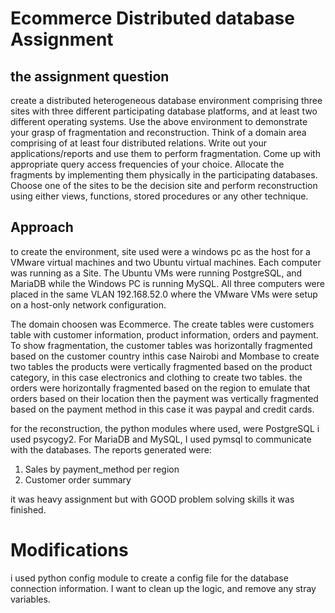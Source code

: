 # Ecommerce Distributed database Assignment

## the assignment question
create a distributed heterogeneous database environment
comprising three sites with three different participating database platforms,
and at least two different operating systems.
Use the above environment to demonstrate your
grasp of fragmentation and reconstruction. Think of a domain area comprising of
at least four distributed relations. Write out your applications/reports and
use them to perform fragmentation. Come up with appropriate query access
frequencies of your choice. Allocate the fragments by implementing them
physically in the participating databases. Choose one of the sites to be the
decision site and perform reconstruction using either views, functions, stored
procedures or any other technique.

## Approach
to create the environment, site used were a windows pc as the host for a VMware virtual machines and two Ubuntu virtual machines. 
Each computer was running as a Site.
The Ubuntu VMs were running PostgreSQL, and MariaDB while the Windows PC is running MySQL.
All three computers were placed in the same VLAN 192.168.52.0 where the VMware VMs were setup on a host-only network configuration.


The domain choosen was Ecommerce.
The create tables were customers table with customer information, product information, orders and payment.
To show fragmentation,
the customer tables was horizontally fragmented based on the customer country inthis case Nairobi and Mombase to create two tables
the products were vertically fragmented based on the product category, in this case electronics and clothing to create two tables.
the orders were horizontally fragmented based on the region to emulate that orders based on their location
then the payment was vertically fragmented based on the payment method in this case it was paypal and credit cards.

for the reconstruction, the python modules where used, were PostgreSQL i used psycogy2. For MariaDB and MySQL, I used pymsql to communicate with the databases.
The reports generated were:
1) Sales by payment_method per region
2) Customer order summary

it was heavy assignment but with GOOD problem solving skills it was finished.

# Modifications
i used python config module to create a config file for the database connection information.
I want to clean up the logic, and remove any stray variables.



